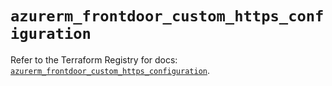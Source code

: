 # `azurerm_frontdoor_custom_https_configuration`

Refer to the Terraform Registry for docs: [`azurerm_frontdoor_custom_https_configuration`](https://registry.terraform.io/providers/hashicorp/azurerm/4.33.0/docs/resources/frontdoor_custom_https_configuration).
